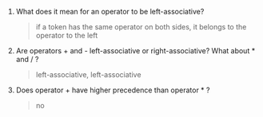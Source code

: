 1. What does it mean for an operator to be left-associative?
   > if a token has the same operator on both sides, it belongs to the operator to the left

1. Are operators + and - left-associative or right-associative? What about * and / ?
   > left-associative, left-associative

1. Does operator + have higher precedence than operator * ?
   > no